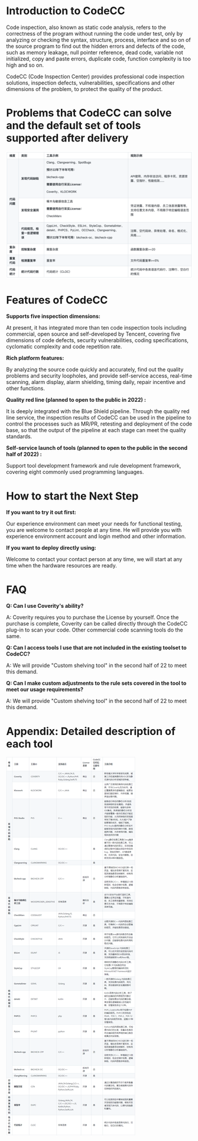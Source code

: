 # **Introduction to CodeCC**

Code inspection, also known as static code analysis, refers to the correctness of the program without running the code under test, only by analyzing or checking the syntax, structure, process, interface and so on of the source program to find out the hidden errors and defects of the code, such as memory leakage, null pointer reference, dead code, variable not initialized, copy and paste errors, duplicate code, function complexity is too high and so on.

CodeCC (Code Inspection Center) provides professional code inspection solutions, inspection defects, vulnerabilities, specifications and other dimensions of the problem, to protect the quality of the product.

# **Problems that CodeCC can solve and the default set of tools supported after delivery**

![image-codecc-tools](../../.gitbook/assets/image-codecc-tools.png)

# **Features of CodeCC**

**Supports five inspection dimensions:**

At present, it has integrated more than ten code inspection tools including commercial, open source and self-developed by Tencent, covering five dimensions of code defects, security vulnerabilities, coding specifications, cyclomatic complexity and code repetition rate.

**Rich platform features:**

By analyzing the source code quickly and accurately, find out the quality problems and security loopholes, and provide self-service access, real-time scanning, alarm display, alarm shielding, timing daily, repair incentive and other functions.

**Quality red line (planned to open to the public in 2022) :**

It is deeply integrated with the Blue Shield pipeline. Through the quality red line service, the inspection results of CodeCC can be used in the pipeline to control the processes such as MR/PR, retesting and deployment of the code base, so that the output of the pipeline at each stage can meet the quality standards.

**Self-service launch of tools (planned to open to the public in the second half of 2022) :**

Support tool development framework and rule development framework, covering eight commonly used programming languages.

# **How to start the Next Step**

**If you want to try it out first:**

Our experience environment can meet your needs for functional testing, you are welcome to contact people at any time. He will provide you with experience environment account and login method and other information.

**If you want to deploy directly using:**

Welcome to contact your contact person at any time, we will start at any time when the hardware resources are ready.

# **FAQ**

**Q: Can I use Coverity's ability?**

A: Coverity requires you to purchase the License by yourself. Once the purchase is complete, Coverity can be called directly through the CodeCC plug-in to scan your code. Other commercial code scanning tools do the same.

**Q: Can I access tools I use that are not included in the existing toolset to CodeCC?**

A: We will provide "Custom shelving tool" in the second half of 22 to meet this demand.

**Q: Can I make custom adjustments to the rule sets covered in the tool to meet our usage requirements?**

A: We will provide "Custom shelving tool" in the second half of 22 to meet this demand.

# **Appendix: Detailed description of each tool**

![image-codecc-tools-refer](../../.gitbook/assets/image-codecc-tools-refer.png)

